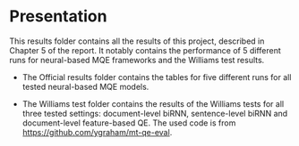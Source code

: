 # Presentation

This results folder contains all the results of this project, described in Chapter 5 of the report. It notably contains the performance of 5 different runs for neural-based MQE frameworks and the Williams test results.

- The Official results folder contains the tables for five different runs for all tested neural-based MQE models.

- The Williams test folder contains the results of the Williams tests for all three tested settings: document-level biRNN, sentence-level biRNN and document-level feature-based QE. The used code is from https://github.com/ygraham/mt-qe-eval.
